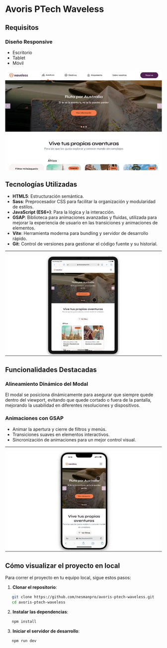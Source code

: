 # Avoris PTech Waveless

## Requisitos

### Diseño Responsive

- Escritorio
- Tablet
- Móvil

![testing desktop](./public/desktop.webp)

## Tecnologías Utilizadas

- **HTML5**: Estructuración semántica.
- **Sass**: Preprocesador CSS para facilitar la organización y modularidad de estilos.
- **JavaScript (ES6+)**: Para la lógica y la interacción.
- **GSAP**: Biblioteca para animaciones avanzadas y fluidas, utilizada para mejorar la experiencia de usuario en las transiciones y animaciones de elementos.
- **Vite**: Herramienta moderna para bundling y servidor de desarrollo rápido.
- **Git**: Control de versiones para gestionar el código fuente y su historial.

---

![testing tablet](./public/tablet.webp)

## Funcionalidades Destacadas

### Alineamiento Dinámico del Modal

El modal se posiciona dinámicamente para asegurar que siempre quede dentro del viewport, evitando que quede cortado o fuera de la pantalla, mejorando la usabilidad en diferentes resoluciones y dispositivos.

### Animaciones con GSAP

- Animar la apertura y cierre de filtros y menús.
- Transiciones suaves en elementos interactivos.
- Sincronización de animaciones para un mejor control visual.

---

![testing mobile](./public/mobile.webp)

## Cómo visualizar el proyecto en local

Para correr el proyecto en tu equipo local, sigue estos pasos:

1. **Clonar el repositorio**:

```bash
   git clone https://github.com/nesmanpro/avoris-ptech-waveless.git
   cd avoris-ptech-waveless
```

2. **Instalar las dependencias**:

```bash
   npm install
```

3. **Iniciar el servidor de desarrollo**:

```bash
   npm run dev
```
